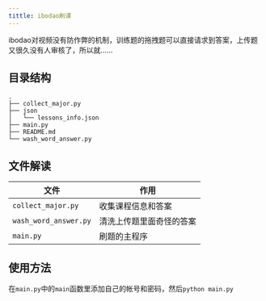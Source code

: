 ```yaml
---
tittle: ibodao刷课
---
```

ibodao对视频没有防作弊的机制，训练题的拖拽题可以直接请求到答案，上传题又很久没有人审核了，所以就......
## 目录结构

```
.
├── collect_major.py
├── json
│   └── lessons_info.json
├── main.py
├── README.md
└── wash_word_answer.py
```
## 文件解读
|文件|作用|
|---|---|
|`collect_major.py`|收集课程信息和答案|
|`wash_word_answer.py`|清洗上传题里面奇怪的答案|
|`main.py`|刷题的主程序|
  
## 使用方法
在`main.py`中的`main`函数里添加自己的帐号和密码，然后`python main.py`